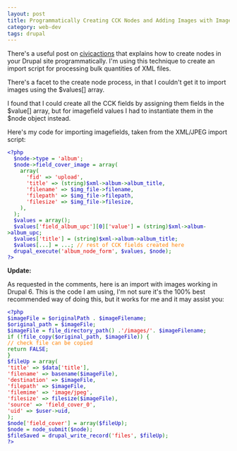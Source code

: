 ```yaml
---
layout: post
title: Programmatically Creating CCK Nodes and Adding Images with Imagefield
category: web-dev
tags: drupal
---
```

<p>There's a useful post on <a href="http://www.civicactions.com/blog/cck_import_and_update">civicactions</a> that explains how to create nodes in your Drupal site programmatically. I'm using this technique to create an import script for processing bulk quantities of XML files.</p>
<p>There's a facet to the create node process, in that I couldn't get it to import images using the $values[] array.</p><!--break-->
<p>I found that I could create all the CCK fields by assigning them fields in the $value[] array, but for imagefield values I had to instantiate them in the $node object instead.</p>
<p>Here's my code for importing imagefields, taken from the XML/JPEG import script:</p>
<p></p><div class="codeblock"><code><span style="color: #000000"><span style="color: #0000BB">&lt;?php<br />  $node</span><span style="color: #007700">-&gt;</span><span style="color: #0000BB">type </span><span style="color: #007700">= </span><span style="color: #DD0000">'album'</span><span style="color: #007700">;<br />  </span><span style="color: #0000BB">$node</span><span style="color: #007700">-&gt;</span><span style="color: #0000BB">field_cover_image </span><span style="color: #007700">= array(<br />    array(<br />      </span><span style="color: #DD0000">'fid' </span><span style="color: #007700">=&gt; </span><span style="color: #DD0000">'upload'</span><span style="color: #007700">,<br />      </span><span style="color: #DD0000">'title' </span><span style="color: #007700">=&gt; (string)</span><span style="color: #0000BB">$xml</span><span style="color: #007700">-&gt;</span><span style="color: #0000BB">album</span><span style="color: #007700">-&gt;</span><span style="color: #0000BB">album_title</span><span style="color: #007700">,<br />      </span><span style="color: #DD0000">'filename' </span><span style="color: #007700">=&gt; </span><span style="color: #0000BB">$img_file</span><span style="color: #007700">-&gt;</span><span style="color: #0000BB">filename</span><span style="color: #007700">,<br />      </span><span style="color: #DD0000">'filepath' </span><span style="color: #007700">=&gt; </span><span style="color: #0000BB">$img_file</span><span style="color: #007700">-&gt;</span><span style="color: #0000BB">filepath</span><span style="color: #007700">,<br />      </span><span style="color: #DD0000">'filesize' </span><span style="color: #007700">=&gt; </span><span style="color: #0000BB">$img_file</span><span style="color: #007700">-&gt;</span><span style="color: #0000BB">filesize</span><span style="color: #007700">,<br />    ),<br />  );<br />  </span><span style="color: #0000BB">$values </span><span style="color: #007700">= array();<br />  </span><span style="color: #0000BB">$values</span><span style="color: #007700">[</span><span style="color: #DD0000">'field_album_upc'</span><span style="color: #007700">][</span><span style="color: #0000BB">0</span><span style="color: #007700">][</span><span style="color: #DD0000">'value'</span><span style="color: #007700">] = (string)</span><span style="color: #0000BB">$xml</span><span style="color: #007700">-&gt;</span><span style="color: #0000BB">album</span><span style="color: #007700">-&gt;</span><span style="color: #0000BB">album_upc</span><span style="color: #007700">;<br />  </span><span style="color: #0000BB">$values</span><span style="color: #007700">[</span><span style="color: #DD0000">'title'</span><span style="color: #007700">] = (string)</span><span style="color: #0000BB">$xml</span><span style="color: #007700">-&gt;</span><span style="color: #0000BB">album</span><span style="color: #007700">-&gt;</span><span style="color: #0000BB">album_title</span><span style="color: #007700">;<br />  </span><span style="color: #0000BB">$values</span><span style="color: #007700">[...] = ...; </span><span style="color: #FF8000">// rest of CCK fields created here<br />  </span><span style="color: #0000BB">drupal_execute</span><span style="color: #007700">(</span><span style="color: #DD0000">'album_node_form'</span><span style="color: #007700">, </span><span style="color: #0000BB">$values</span><span style="color: #007700">, </span><span style="color: #0000BB">$node</span><span style="color: #007700">);<br /></span><span style="color: #0000BB">?&gt;</span></span></code></div>
<p><strong>Update:</strong></p>
<p>As requested in the comments, here is an import with images working in Drupal 6. This is the code I am using, I'm not sure it's the 100% best recommended way of doing this, but it works for me and it may assist you:</p>
<p></p><div class="codeblock"><code><span style="color: #000000"><span style="color: #0000BB">&lt;?php<br />$imageFile </span><span style="color: #007700">= </span><span style="color: #0000BB">$originalPath </span><span style="color: #007700">. </span><span style="color: #0000BB">$imageFilename</span><span style="color: #007700">;<br /></span><span style="color: #0000BB">$original_path </span><span style="color: #007700">= </span><span style="color: #0000BB">$imageFile</span><span style="color: #007700">;<br /></span><span style="color: #0000BB">$imageFile </span><span style="color: #007700">= </span><span style="color: #0000BB">file_directory_path</span><span style="color: #007700">() .</span><span style="color: #DD0000">'/images/'</span><span style="color: #007700">. </span><span style="color: #0000BB">$imageFilename</span><span style="color: #007700">;<br />if (!</span><span style="color: #0000BB">file_copy</span><span style="color: #007700">(</span><span style="color: #0000BB">$original_path</span><span style="color: #007700">, </span><span style="color: #0000BB">$imageFile</span><span style="color: #007700">)) {<br /></span><span style="color: #FF8000">// check file can be copied<br /></span><span style="color: #007700">return </span><span style="color: #0000BB">FALSE</span><span style="color: #007700">;<br />}<br /></span><span style="color: #0000BB">$fileUp </span><span style="color: #007700">= array(<br /></span><span style="color: #DD0000">'title' </span><span style="color: #007700">=&gt; </span><span style="color: #0000BB">$data</span><span style="color: #007700">[</span><span style="color: #DD0000">'title'</span><span style="color: #007700">],<br /></span><span style="color: #DD0000">'filename' </span><span style="color: #007700">=&gt; </span><span style="color: #0000BB">basename</span><span style="color: #007700">(</span><span style="color: #0000BB">$imageFile</span><span style="color: #007700">),<br /></span><span style="color: #DD0000">'destination' </span><span style="color: #007700">=&gt; </span><span style="color: #0000BB">$imageFile</span><span style="color: #007700">,<br /></span><span style="color: #DD0000">'filepath' </span><span style="color: #007700">=&gt; </span><span style="color: #0000BB">$imageFile</span><span style="color: #007700">,<br /></span><span style="color: #DD0000">'filemime' </span><span style="color: #007700">=&gt; </span><span style="color: #DD0000">'image/jpeg'</span><span style="color: #007700">,<br /></span><span style="color: #DD0000">'filesize' </span><span style="color: #007700">=&gt; </span><span style="color: #0000BB">filesize</span><span style="color: #007700">(</span><span style="color: #0000BB">$imageFile</span><span style="color: #007700">),<br /></span><span style="color: #DD0000">'source' </span><span style="color: #007700">=&gt; </span><span style="color: #DD0000">'field_cover_0'</span><span style="color: #007700">,<br /></span><span style="color: #DD0000">'uid' </span><span style="color: #007700">=&gt; </span><span style="color: #0000BB">$user</span><span style="color: #007700">-&gt;</span><span style="color: #0000BB">uid</span><span style="color: #007700">,<br />);<br /></span><span style="color: #0000BB">$node</span><span style="color: #007700">[</span><span style="color: #DD0000">'field_cover'</span><span style="color: #007700">] = array(</span><span style="color: #0000BB">$fileUp</span><span style="color: #007700">);<br /></span><span style="color: #0000BB">$node </span><span style="color: #007700">= </span><span style="color: #0000BB">node_submit</span><span style="color: #007700">(</span><span style="color: #0000BB">$node</span><span style="color: #007700">);<br /></span><span style="color: #0000BB">$fileSaved </span><span style="color: #007700">= </span><span style="color: #0000BB">drupal_write_record</span><span style="color: #007700">(</span><span style="color: #DD0000">'files'</span><span style="color: #007700">, </span><span style="color: #0000BB">$fileUp</span><span style="color: #007700">);<br /></span><span style="color: #0000BB">?&gt;</span></span></code></div>
